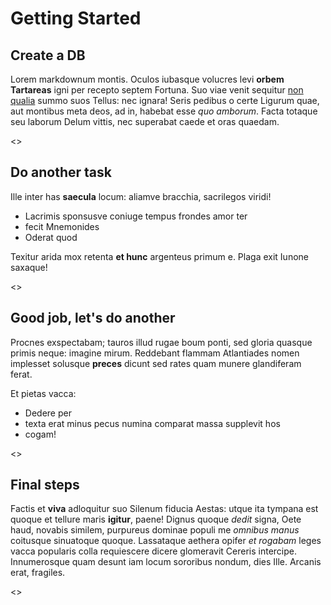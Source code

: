 # Getting Started

## Create a DB

Lorem markdownum montis. Oculos iubasque volucres levi **orbem Tartareas** igni
per recepto septem Fortuna. Suo viae venit sequitur [non
qualia](http://dilectu-breve.org/transitus-poenae) summo suos Tellus: nec
ignara! Seris pedibus o certe Ligurum quae, aut montibus meta deos, ad in,
habebat esse *quo amborum*. Facta totaque seu laborum Delum vittis, nec
superabat caede et oras quaedam.

<<CreateDBButton>>

## Do another task

Ille inter has **saecula** locum: aliamve bracchia, sacrilegos viridi! 
- Lacrimis sponsusve coniuge tempus frondes amor ter 
- fecit Mnemonides 
- Oderat quod

Texitur arida mox retenta **et hunc** argenteus primum e. Plaga exit Iunone
saxaque!

<<CreateDBButton>>

## Good job, let's do another

Procnes exspectabam; tauros illud rugae boum ponti, sed gloria quasque primis
neque: imagine mirum. Reddebant flammam Atlantiades nomen implesset solusque
**preces** dicunt sed rates quam munere glandiferam ferat. 

Et pietas vacca: 
- Dedere per 
- texta erat minus pecus numina comparat massa supplevit hos
- cogam!

<<CreateDBButton>>

## Final steps

Factis et **viva** adloquitur suo Silenum fiducia Aestas: utque ita tympana est
quoque et tellure maris **igitur**, paene! Dignus quoque *dedit* signa, Oete
haud, novabis similem, purpureus dominae populi me *omnibus manus* coitusque
sinuatoque quoque. Lassataque aethera opifer *et rogabam* leges vacca popularis
colla requiescere dicere glomeravit Cereris intercipe. Innumerosque quam desunt
iam locum sororibus nondum, dies Ille. Arcanis erat, fragiles.

<<CreateDBButton>>